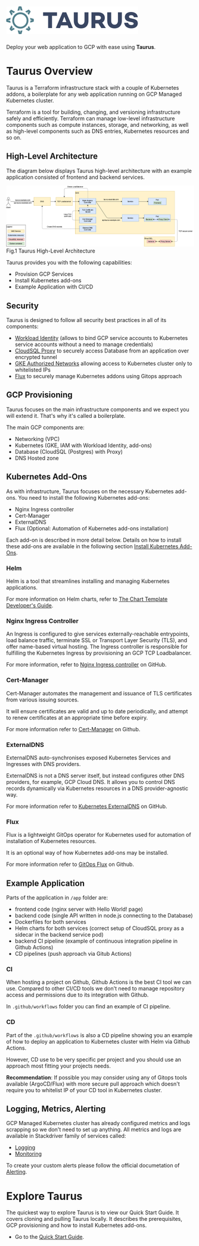# ![Logo][logo-img]

Deploy your web application to GCP with ease using __Taurus__.

# Taurus Overview
Taurus is a Terraform infrastructure stack with a couple of Kubernetes addons, a boilerplate for any web application running on GCP Managed Kubernetes cluster.

Terraform is a tool for building, changing, and versioning infrastructure safely and efficiently. Terraform can manage  low-level infrastructure components such as compute instances, storage, and networking, as well as high-level components such as DNS entries, Kubernetes resources and so on.

## High-Level Architecture
The diagram below displays Taurus high-level architecture with an example application consisted of frontend and backend services.

![High level architecture][high-level-architecture]
Fig.1 Taurus High-Level Architecture

Taurus provides you with the following capabilities:
- Provision GCP Services
- Install Kubernetes add-ons
- Example Application with CI/CD

## Security
Taurus is designed to follow all security best practices in all of its components:
- [Workload Identity] (allows to bind GCP service accounts to Kubernetes service accounts without a need to manage credentials)
- [CloudSQL Proxy] to securely access Database from an application over encrypted tunnel
- [GKE Authorized Networks] allowing access to Kubernetes cluster only to whitelisted IPs
- [Flux] to securely manage Kubernetes addons using Gitops approach

## GCP Provisioning
Taurus focuses on the main infrastructure components and we expect you will extend it. That's why it's called a boilerplate.

The main GCP components are:
- Networking (VPC)
- Kubernetes (GKE, IAM with Workload Identity, add-ons)
- Database (CloudSQL (Postgres) with Proxy)
- DNS Hosted zone

## Kubernetes Add-Ons
As with infrastructure, Taurus focuses on the necessary Kubernetes add-ons. You need to install the following Kubernetes add-ons:
- Nginx Ingress controller
- Cert-Manager
- ExternalDNS
- Flux (Optional: Automation of Kubernetes add-ons installation)

Each add-on is described in more detail below. Details on how to install these add-ons are available in the following section [Install Kubernetes Add-Ons].

### Helm 
Helm is a tool that streamlines installing and managing Kubernetes applications.

For more information on Helm charts, refer to [The Chart Template Developer's Guide](https://docs.helm.sh/chart_template_guide/#the-chart-template-developer-s-guide).

### Nginx Ingress Controller
An Ingress is configured to give services externally-reachable entrypoints, load balance traffic, terminate SSL or Transport Layer Security (TLS), and offer name-based virtual hosting. The Ingress controller is responsible for fulfilling the Kubernetes Ingress by provisioning an GCP TCP Loadbalancer.

For more information, refer to [Nginx Ingress controller] on GitHub.

### Cert-Manager
Cert-Manager automates the management and issuance of TLS certificates from various issuing sources.

It will ensure certificates are valid and up to date periodically, and attempt to renew certificates at an appropriate time before expiry.

For more information refer to [Cert-Manager] on Github.

### ExternalDNS
ExternalDNS auto-synchronises exposed Kubernetes Services and Ingresses with DNS providers.

ExternalDNS is not a DNS server itself, but instead configures other DNS providers, for example, GCP Cloud DNS. It allows you to control DNS records dynamically via Kubernetes resources in a DNS provider-agnostic way.

For more information refer to [Kubernetes ExternalDNS] on GitHub.

### Flux
Flux is a lightweight GitOps operator for Kubernetes used for automation of installation of Kubernetes resources.

It is an optional way of how Kubernetes add-ons may be installed.

For more information refer to [GitOps Flux] on Github.

## Example Application
Parts of the application in `/app` folder are:
- frontend code (nginx server with Hello World! page)
- backend code (single API written in node.js connecting to the Database)
- Dockerfiles for both services
- Helm charts for both services (correct setup of CloudSQL proxy as a sidecar in the backend service pod)
- backend CI pipeline (example of continuous integration pipeline in Github Actions)
- CD pipelines (push approach via Gitub Actions)

### CI
When hosting a project on Github, Github Actions is the best CI tool we can use.
Compared to other CI/CD tools we don't need to manage repository access and permissions due to its integration with Github.

In `.github/workflows` folder you can find an example of CI pipeline.

### CD
Part of the `.github/workflows` is also a CD pipeline showing you an example of how to deploy an application to Kubernetes cluster with Helm via Github Actions.

However, CD use to be very specific per project and you should use an approach most fitting your projects needs.

**Recommendation**: If possible you may consider using any of Gitops tools available (ArgoCD/Flux) with more secure pull approach which doesn't require you to whitelist IP of your CD tool in Kubernetes cluster.

## Logging, Metrics, Alerting
GCP Managed Kubernetes cluster has already configured metrics and logs scrapping so we don't need to set up anything.
All metrics and logs are available in Stackdriver family of services called:
- [Logging]
- [Monitoring]

To create your custom alerts please follow the official documetation of [Alerting].

# Explore Taurus
The quickest way to explore Taurus is to view our Quick Start Guide. It covers cloning and pulling Taurus locally. It describes the prerequisites, GCP provisioning and how to install Kubernetes add-ons.

- Go to the [Quick Start Guide].

<!-- Internal Links -->
[logo-img]: img/Accel_Logo_Taurus.svg
[high-level-architecture]: img/high-level-architecture.png
[Install Kubernetes Add-Ons]:/helm/
[Quick Start Guide]:/quick-start/


<!-- External Links -->
[Logging]: https://cloud.google.com/logging
[Monitoring]: https://cloud.google.com/monitoring
[Alerting]: https://cloud.google.com/monitoring/alerts

[Workload Identity]: https://cloud.google.com/kubernetes-engine/docs/how-to/workload-identity
[CloudSQL Proxy]: https://cloud.google.com/sql/docs/postgres/sql-proxy
[GKE Authorized Networks]: https://cloud.google.com/kubernetes-engine/docs/how-to/authorized-networks
[Flux]: https://fluxcd.io

[Nginx Ingress controller]: https://github.com/helm/charts/tree/master/stable/nginx-ingress
[Cert-Manager]: https://github.com/jetstack/cert-manager
[Kubernetes ExternalDNS]: https://github.com/bitnami/charts/tree/master/bitnami/external-dns
[GitOps Flux]: https://github.com/fluxcd/flux/tree/master/chart/flux